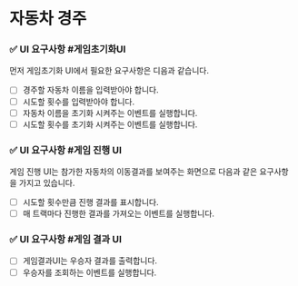 # 자동차 경주

### ✅ UI 요구사항 #게임초기화UI

먼저 게임초기화 UI에서 필요한 요구사항은 디음과 같습니다.

- [ ] 경주할 자동차 이름을 입력받아야 합니다.
- [ ] 시도할 횟수를 입력받아야 합니다.
- [ ] 자동차 이름을 초기화 시켜주는 이벤트를 실행합니다.
- [ ] 시도할 횟수를 초기화 시켜주는 이벤트를 실행합니다.

### ✅ UI 요구사항 #게임 진행 UI

게임 진행 UI는 참가한 자동차의 이동결과를 보여주는 화면으로 다음과 같은 요구사항을 가지고 있습니다.

- [ ] 시도할 횟수만큼 진행 결과를 표시합니다.
- [ ] 매 트랙마다 진행한 결과를 가져오는 이벤트를 실행합니다.

### ✅ UI 요구사항 #게임 결과 UI

- [ ] 게임결과UI는 우승자 결과를 출력합니다.
- [ ] 우승자를 조회하는 이벤트를 실행합니다.